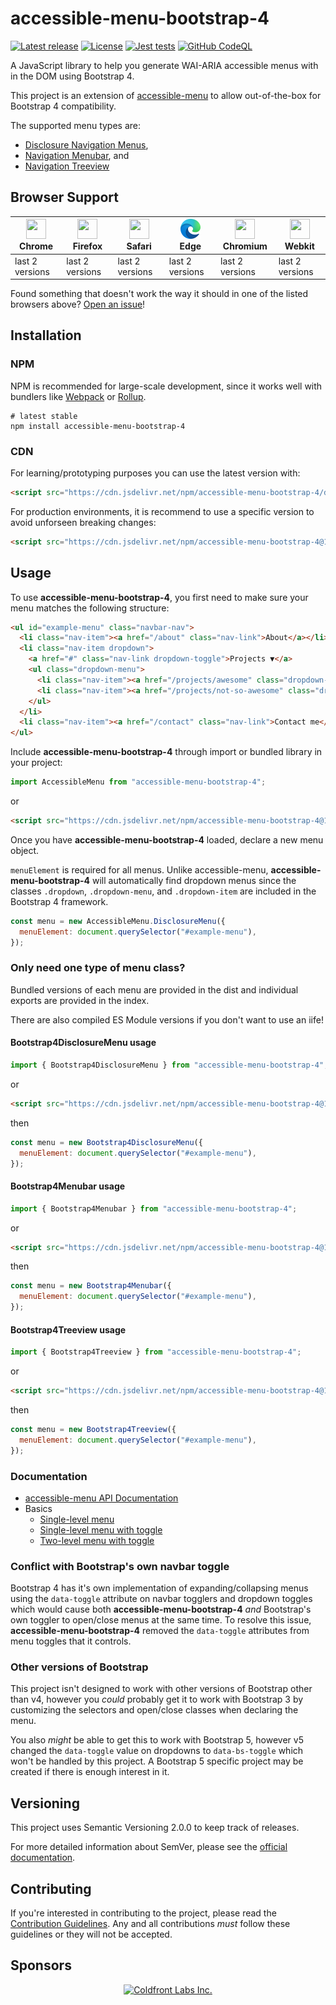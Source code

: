 # accessible-menu-bootstrap-4

[![Latest release](https://img.shields.io/npm/v/accessible-menu-bootstrap-4?label=RELEASE&style=for-the-badge)](https://www.npmjs.com/package/accessible-menu-bootstrap-4)
[![License](https://img.shields.io/github/license/NickDJM/accessible-menu-bootstrap-4?style=for-the-badge)](/LICENSE)
[![Jest tests](https://img.shields.io/github/actions/workflow/status/nickdjm/accessible-menu-bootstrap-4/test.yml?branch=1.x&label=Tests&style=for-the-badge)](https://github.com/NickDJM/accessible-menu-bootstrap-4/actions/workflows/test.yml)
[![GitHub CodeQL](https://img.shields.io/github/actions/workflow/status/nickdjm/accessible-menu-bootstrap-4/codeql-analysis.yml?branch=1.x&label=CodeQL&style=for-the-badge)](https://github.com/NickDJM/accessible-menu-bootstrap-4/actions/workflows/codeql-analysis.yml)

A JavaScript library to help you generate WAI-ARIA accessible menus with in the DOM using Bootstrap 4.

This project is an extension of [accessible-menu](https://github.com/NickDJM/accessible-menu) to allow out-of-the-box for Bootstrap 4 compatibility.

The supported menu types are:

- [Disclosure Navigation Menus](https://www.w3.org/WAI/ARIA/apg/patterns/disclosure/examples/disclosure-navigation/),
- [Navigation Menubar](https://www.w3.org/WAI/ARIA/apg/patterns/menubar/examples/menubar-navigation/), and
- [Navigation Treeview](https://www.w3.org/WAI/ARIA/apg/patterns/treeview/examples/treeview-navigation/)

## Browser Support

| <img src="https://raw.githubusercontent.com/alrra/browser-logos/main/src/chrome/chrome.svg" role="presentation" width="32px" height="32px" /><br />Chrome | <img src="https://raw.githubusercontent.com/alrra/browser-logos/main/src/firefox/firefox.svg" role="presentation" width="32px" height="32px" /><br />Firefox | <img src="https://raw.githubusercontent.com/alrra/browser-logos/main/src/safari/safari_32x32.png" role="presentation" width="32px" height="32px" /><br />Safari  | <img src="https://raw.githubusercontent.com/alrra/browser-logos/main/src/edge/edge.svg" role="presentation" width="32px" height="32px" /><br />Edge | <img src="https://raw.githubusercontent.com/alrra/browser-logos/main/src/chromium/chromium.svg" role="presentation" width="32px" height="32px" /><br />Chromium | <img src="https://raw.githubusercontent.com/alrra/browser-logos/main/src/webkit/webkit.svg" role="presentation" width="32px" height="32px" /><br />Webkit |
| --- | --- | --- | --- | --- | --- |
| last 2 versions | last 2 versions | last 2 versions | last 2 versions | last 2 versions | last 2 versions |

Found something that doesn't work the way it should in one of the listed browsers above? [Open an issue](https://github.com/NickDJM/accessible-menu-bootstrap-4/issues/new?assignees=&labels=bug&template=bug_report.md&title=Bug%3A+%5BBrief+Description%5D)!

## Installation

### NPM

NPM is recommended for large-scale development, since it works well with bundlers like [Webpack](https://webpack.js.org/) or [Rollup](https://rollupjs.org/guide/en/).

```shell
# latest stable
npm install accessible-menu-bootstrap-4
```

### CDN

For learning/prototyping purposes you can use the latest version with:

```html
<script src="https://cdn.jsdelivr.net/npm/accessible-menu-bootstrap-4/dist/accessible-menu-bs4.js"></script>
```

For production environments, it is recommend to use a specific version to avoid unforseen breaking changes:

```html
<script src="https://cdn.jsdelivr.net/npm/accessible-menu-bootstrap-4@1.0.3/dist/accessible-menu-bs4.min.js"></script>
```

## Usage

To use **accessible-menu-bootstrap-4**, you first need to make sure your menu matches the following structure:

```html
<ul id="example-menu" class="navbar-nav">
  <li class="nav-item"><a href="/about" class="nav-link">About</a></li>
  <li class="nav-item dropdown">
    <a href="#" class="nav-link dropdown-toggle">Projects ▼</a>
    <ul class="dropdown-menu">
      <li class="nav-item"><a href="/projects/awesome" class="dropdown-item">Awesome project</a></li>
      <li class="nav-item"><a href="/projects/not-so-awesome" class="dropdown-item">Not-so-awesome project</a></li>
    </ul>
  </li>
  <li class="nav-item"><a href="/contact" class="nav-link">Contact me</a></li>
</ul>
```

Include **accessible-menu-bootstrap-4** through import or bundled library in your project:

```js
import AccessibleMenu from "accessible-menu-bootstrap-4";
```

or

```html
<script src="https://cdn.jsdelivr.net/npm/accessible-menu-bootstrap-4@1.0.3/dist/accessible-menu-bs4.min.js"></script>
```

Once you have **accessible-menu-bootstrap-4** loaded, declare a new menu object.

`menuElement` is required for all menus. Unlike accessible-menu, **accessible-menu-bootstrap-4** will automatically find dropdown menus since the classes `.dropdown`, `.dropdown-menu`, and `.dropdown-item` are included in the Bootstrap 4 framework.

```js
const menu = new AccessibleMenu.DisclosureMenu({
  menuElement: document.querySelector("#example-menu"),
});
```

### Only need one type of menu class?

Bundled versions of each menu are provided in the dist and individual exports are provided in the index.

There are also compiled ES Module versions if you don't want to use an iife!

#### Bootstrap4DisclosureMenu usage

```js
import { Bootstrap4DisclosureMenu } from "accessible-menu-bootstrap-4";
```

or

```html
<script src="https://cdn.jsdelivr.net/npm/accessible-menu-bootstrap-4@1.0.3/dist/disclosure-menu-bs4.min.js"></script>
```

then

```js
const menu = new Bootstrap4DisclosureMenu({
  menuElement: document.querySelector("#example-menu"),
});
```

#### Bootstrap4Menubar usage

```js
import { Bootstrap4Menubar } from "accessible-menu-bootstrap-4";
```

or

```html
<script src="https://cdn.jsdelivr.net/npm/accessible-menu-bootstrap-4@1.0.3/dist/menubar-bs4.min.js"></script>
```

then

```js
const menu = new Bootstrap4Menubar({
  menuElement: document.querySelector("#example-menu"),
});
```

#### Bootstrap4Treeview usage

```js
import { Bootstrap4Treeview } from "accessible-menu-bootstrap-4";
```

or

```html
<script src="https://cdn.jsdelivr.net/npm/accessible-menu-bootstrap-4@1.0.3/dist/treeview-bs4.min.js"></script>
```

then

```js
const menu = new Bootstrap4Treeview({
  menuElement: document.querySelector("#example-menu"),
});
```

### Documentation

- [accessible-menu API Documentation](https://accessible-menu.netlify.app/)
- Basics
  - [Single-level menu](docs/basics/single-level-menu.md)
  - [Single-level menu with toggle](docs/basics/single-level-menu-with-toggle.md)
  - [Two-level menu with toggle](docs/basics/two-level-menu-with-toggle.md)

### Conflict with Bootstrap's own navbar toggle

Bootstrap 4 has it's own implementation of expanding/collapsing menus using the `data-toggle` attribute on navbar togglers and dropdown toggles which would cause both **accessible-menu-bootstrap-4** _and_ Bootstrap's own toggler to open/close menus at the same time. To resolve this issue, **accessible-menu-bootstrap-4** removed the `data-toggle` attributes from menu toggles that it controls.

### Other versions of Bootstrap

This project isn't designed to work with other versions of Bootstrap other than v4, however you _could_ probably get it to work with Bootstrap 3 by customizing the selectors and open/close classes when declaring the menu.

You also _might_ be able to get this to work with Bootstrap 5, however v5 changed the `data-toggle` value on dropdowns to `data-bs-toggle` which won't be handled by this project. A Bootstrap 5 specific project may be created if there is enough interest in it.

## Versioning

This project uses Semantic Versioning 2.0.0 to keep track of releases.

For more detailed information about SemVer, please see the [official documentation](https://semver.org/).

## Contributing

If you're interested in contributing to the project, please read the [Contribution Guidelines](.github/CONTRIBUTING.md). Any and all contributions _must_ follow these guidelines or they will not be accepted.

## Sponsors

<p align="center">
  <a href="https://coldfrontlabs.ca">
    <img src="https://coldfrontlabs.ca/themes/custom/frosty/images/coldfrontlabs-flakkon-logo.png" alt="Coldfront Labs Inc." width="300px"/>
  </a>
</p>
